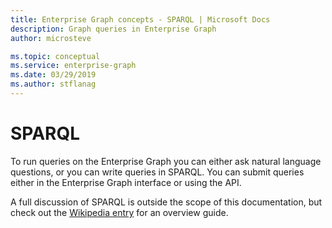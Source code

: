 ```yaml
---
title: Enterprise Graph concepts - SPARQL | Microsoft Docs
description: Graph queries in Enterprise Graph
author: microsteve

ms.topic: conceptual
ms.service: enterprise-graph 
ms.date: 03/29/2019
ms.author: stflanag
---
```


# SPARQL

To run queries on the Enterprise Graph you can either ask natural language questions, or you can write queries in SPARQL. You can submit queries either in the Enterprise Graph interface or using the API.

A full discussion of SPARQL is outside the scope of this documentation, but check out the <a href="https://en.wikipedia.org/wiki/SPARQL">Wikipedia entry</a> for an overview guide.
